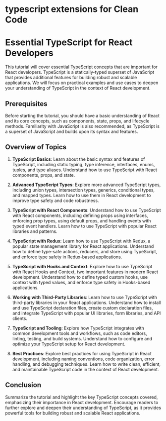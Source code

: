 # typescript extensions for Clean Code

# Essential TypeScript for React Developers

This tutorial will cover essential TypeScript concepts that are important for React developers. TypeScript is a statically-typed superset of JavaScript that provides additional features for building robust and scalable applications. We will focus on practical examples and use cases to deepen your understanding of TypeScript in the context of React development.

## Prerequisites

Before starting the tutorial, you should have a basic understanding of React and its core concepts, such as components, state, props, and lifecycle methods. Familiarity with JavaScript is also recommended, as TypeScript is a superset of JavaScript and builds upon its syntax and features.

## Overview of Topics

1. **TypeScript Basics**: Learn about the basic syntax and features of TypeScript, including static typing, type inference, interfaces, enums, tuples, and type aliases. Understand how to use TypeScript with React components, props, and state.

2. **Advanced TypeScript Types**: Explore more advanced TypeScript types, including union types, intersection types, generics, conditional types, and mapped types. Learn how to use them in React development to improve type safety and code robustness.

3. **TypeScript with React Components**: Understand how to use TypeScript with React components, including defining props using interfaces, enforcing prop types, using default props, and handling events with typed event handlers. Learn how to use TypeScript with popular React libraries and patterns.

4. **TypeScript with Redux**: Learn how to use TypeScript with Redux, a popular state management library for React applications. Understand how to define type-safe actions, reducers, and store using TypeScript, and enforce type safety in Redux-based applications.

5. **TypeScript with Hooks and Context**: Explore how to use TypeScript with React Hooks and Context, two important features in modern React development. Understand how to define typed custom hooks, use context with typed values, and enforce type safety in Hooks-based applications.

6. **Working with Third-Party Libraries**: Learn how to use TypeScript with third-party libraries in your React applications. Understand how to install and use TypeScript declaration files, create custom declaration files, and integrate TypeScript with popular UI libraries, form libraries, and API clients.

7. **TypeScript and Tooling**: Explore how TypeScript integrates with common development tools and workflows, such as code editors, linting, testing, and build systems. Understand how to configure and optimize your TypeScript setup for React development.

8. **Best Practices**: Explore best practices for using TypeScript in React development, including naming conventions, code organization, error handling, and debugging techniques. Learn how to write clean, efficient, and maintainable TypeScript code in the context of React development.

## Conclusion

Summarize the tutorial and highlight the key TypeScript concepts covered, emphasizing their importance in React development. Encourage readers to further explore and deepen their understanding of TypeScript, as it provides powerful tools for building robust and scalable React applications.

